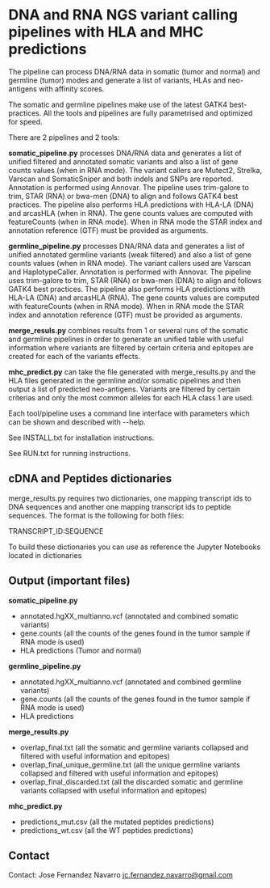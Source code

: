 # DNA and RNA NGS variant calling pipelines with HLA and MHC predictions
The pipeline can process DNA/RNA data in somatic (tumor and normal) and germline (tumor) modes
and generate a list of variants, HLAs and neo-antigens with affinity scores. 

The somatic and germline pipelines make use of the latest GATK4 best-practices.
All the tools and pipelines are fully parametrised and optimized for speed. 

There are 2 pipelines and 2 tools:

**somatic_pipeline.py** processes DNA/RNA data and generates a list of unified
filtered and annotated somatic variants and also a list of gene counts values (when in RNA mode). 
The variant callers are Mutect2, Strelka, Varscan and SomaticSniper and both indels and SNPs are
reported. Annotation is performed using Annovar. 
The pipeline uses trim-galore to trim, STAR (RNA) or bwa-men (DNA) to align and follows GATK4 best practices. 
The pipeline also performs HLA predictions with HLA-LA (DNA) and arcasHLA (when in RNA).
The gene counts values are computed with featureCounts (when in RNA mode).
When in RNA mode the STAR index and annotation reference (GTF) must be provided as arguments.

**germline_pipeline.py** processes DNA/RNA data and generates a list of unified
annotated germline variants (weak filtered) and also a list of gene counts values (when in RNA mode). 
The variant callers used are Varscan and HaplotypeCaller. Annotation is performed with Annovar.
The pipeline uses trim-galore to trim, STAR (RNA) or bwa-men (DNA) to align and follows GATK4 best practices. 
The pipeline also performs HLA predictions with HLA-LA (DNA) and arcasHLA (RNA).
The gene counts values are computed with featureCounts (when in RNA mode).
When in RNA mode the STAR index and annotation reference (GTF) must be provided as arguments.

**merge_resuls.py** combines results from 1 or several runs of the somatic and germline
pipelines in order to generate an unified table with useful information where
variants are filtered by certain criteria and epitopes are created for each of the variants
effects. 

**mhc_predict.py** can take the file generated with merge_results.py and the HLA files
generated in the germline and/or somatic pipelines and then output a list of predicted neo-antigens.
Variants are filtered by certain criterias and only the most common alleles for each HLA class 1
are used. 

Each tool/pipeline uses a command line interface with parameters which
can be shown and described with --help.

See INSTALL.txt for installation instructions. 

See RUN.txt for running instructions.

## cDNA and Peptides dictionaries
merge_results.py requires two dictionaries, one mapping transcript ids to DNA sequences and another
one mapping transcript ids to peptide sequences. The format is the following for both files:

TRANSCRIPT_ID:SEQUENCE 

To build these dictionaries you can use as reference the Jupyter Notebooks located in dictionaries

## Output (important files)

**somatic_pipeline.py** 
- annotated.hgXX_multianno.vcf (annotated and combined somatic variants)
- gene.counts (all the counts of the genes found in the tumor sample if RNA mode is used)
- HLA predictions (Tumor and normal)

**germline_pipeline.py** 
- annotated.hgXX_multianno.vcf (annotated and combined germline variants)
- gene.counts (all the counts of the genes found in the tumor sample if RNA mode is used)
- HLA predictions

**merge_results.py** 
- overlap_final.txt (all the somatic and germline variants collapsed and filtered with useful information and epitopes)
- overlap_final_unique_germline.txt (all the unique germline variants collapsed and filtered with useful information and epitopes)
- overlap_final_discarded.txt (all the discarded somatic and germline variants collapsed with useful information and epitopes)

**mhc_predict.py** 
- predictions_mut.csv (all the mutated peptides predictions)
- predictions_wt.csv (all the WT peptides predictions)

## Contact
Contact: Jose Fernandez Navarro <jc.fernandez.navarro@gmail.com>


